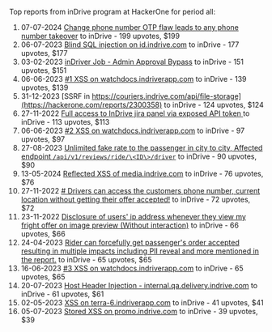 Top reports from inDrive program at HackerOne for period all:

1. 07-07-2024 [Change phone number OTP flaw leads to any phone number takeover](https://hackerone.com/reports/2588329) to inDrive - 199 upvotes, $199
2. 06-07-2023 [Blind SQL injection on id.indrive.com](https://hackerone.com/reports/2051931) to inDrive - 177 upvotes, $177
3. 03-02-2023 [inDriver Job - Admin Approval Bypass](https://hackerone.com/reports/1861487) to inDrive - 151 upvotes, $151
4. 06-06-2023 [#1 XSS on watchdocs.indriverapp.com](https://hackerone.com/reports/2014955) to inDrive - 139 upvotes, $139
5. 31-12-2023 [SSRF in https://couriers.indrive.com/api/file-storage](https://hackerone.com/reports/2300358) to inDrive - 124 upvotes, $124
6. 27-11-2022 [Full access to InDrive jira panel via exposed API token ](https://hackerone.com/reports/1785145) to inDrive - 113 upvotes, $113
7. 06-06-2023 [#2 XSS on watchdocs.indriverapp.com](https://hackerone.com/reports/2015074) to inDrive - 97 upvotes, $97
8. 27-08-2023 [Unlimited fake rate to the passenger in city to city, Affected endpoint `/api/v1/reviews/ride/\<ID\>/driver`](https://hackerone.com/reports/2125049) to inDrive - 90 upvotes, $90
9. 13-05-2024 [Reflected XSS of media.indrive.com](https://hackerone.com/reports/2503113) to inDrive - 76 upvotes, $76
10. 27-11-2022 [# Drivers can access the customers phone number, current location without getting their offer accepted!](https://hackerone.com/reports/1785079) to inDrive - 72 upvotes, $72
11. 23-11-2022 [Disclosure of users' ip address whenever they view my fright offer on image preview (Without interaction)](https://hackerone.com/reports/1782467) to inDrive - 66 upvotes, $66
12. 24-04-2023 [Rider can forcefully get passenger's order accepted resulting in multiple impacts including PII reveal  and more mentioned in the report.](https://hackerone.com/reports/1960107) to inDrive - 65 upvotes, $65
13. 16-06-2023 [#3 XSS on watchdocs.indriverapp.com](https://hackerone.com/reports/2028265) to inDrive - 65 upvotes, $65
14. 20-07-2023 [Host Header Injection - internal.qa.delivery.indrive.com](https://hackerone.com/reports/2076786) to inDrive - 61 upvotes, $61
15. 02-05-2023 [XSS on terra-6.indriverapp.com](https://hackerone.com/reports/1969696) to inDrive - 41 upvotes, $41
16. 05-07-2023 [Stored XSS on promo.indrive.com](https://hackerone.com/reports/2051085) to inDrive - 39 upvotes, $39
